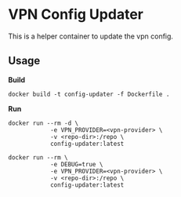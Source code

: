 # VPN Config Updater

This is a helper container to update the vpn config.

## Usage

**Build**

```
docker build -t config-updater -f Dockerfile .
```

**Run**

```
docker run --rm -d \
            -e VPN_PROVIDER=<vpn-provider> \
            -v <repo-dir>:/repo \
            config-updater:latest
```

```
docker run --rm \
            -e DEBUG=true \
            -e VPN_PROVIDER=<vpn-provider> \
            -v <repo-dir>:/repo \
            config-updater:latest
```
